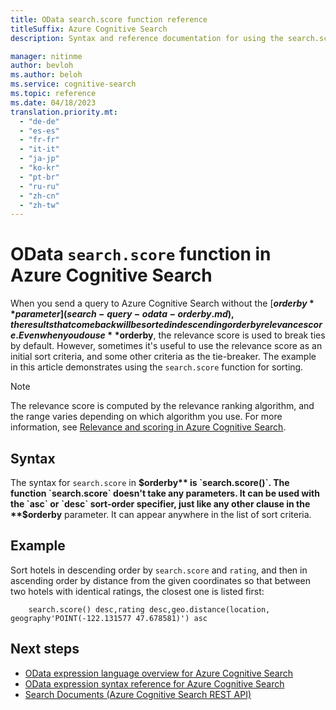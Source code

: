 ```yaml
---
title: OData search.score function reference
titleSuffix: Azure Cognitive Search
description: Syntax and reference documentation for using the search.score function in Azure Cognitive Search queries.

manager: nitinme
author: bevloh
ms.author: beloh
ms.service: cognitive-search
ms.topic: reference
ms.date: 04/18/2023
translation.priority.mt:
  - "de-de"
  - "es-es"
  - "fr-fr"
  - "it-it"
  - "ja-jp"
  - "ko-kr"
  - "pt-br"
  - "ru-ru"
  - "zh-cn"
  - "zh-tw"
---
```

# OData `search.score` function in Azure Cognitive Search

When you send a query to Azure Cognitive Search without the [**$orderby** parameter](search-query-odata-orderby.md), the results that come back will be sorted in descending order by relevance score. Even when you do use **$orderby**, the relevance score is used to break ties by default. However, sometimes it's useful to use the relevance score as an initial sort criteria, and some other criteria as the tie-breaker. The example in this article demonstrates using the `search.score` function for sorting.

> [!NOTE]
> The relevance score is computed by the relevance ranking algorithm, and the range varies depending on which algorithm you use. For more information, see [Relevance and scoring in Azure Cognitive Search](index-similarity-and-scoring.md).

## Syntax

The syntax for `search.score` in **$orderby** is `search.score()`. The function `search.score` doesn't take any parameters. It can be used with the `asc` or `desc` sort-order specifier, just like any other clause in the **$orderby** parameter. It can appear anywhere in the list of sort criteria.

## Example

Sort hotels in descending order by `search.score` and `rating`, and then in ascending order by distance from the given coordinates so that between two hotels with identical ratings, the closest one is listed first:

```odata-filter-expr
    search.score() desc,rating desc,geo.distance(location, geography'POINT(-122.131577 47.678581)') asc
```

## Next steps  

- [OData expression language overview for Azure Cognitive Search](query-odata-filter-orderby-syntax.md)
- [OData expression syntax reference for Azure Cognitive Search](search-query-odata-syntax-reference.md)
- [Search Documents &#40;Azure Cognitive Search REST API&#41;](/rest/api/searchservice/Search-Documents)
